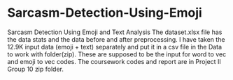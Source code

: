 # Sarcasm-Detection-Using-Emoji
Sarcasm Detection Using Emoji and Text Analysis
The dataset.xlsx file has the data stats and the data before and after preprocessing. 
I have taken the 12.9K input data (emoji + text) separately and put it in a csv file in the Data to work with folder(zip). These are supposed to be the input for word to vec and emoji to vec codes.
The coursework codes and report are in Project II Group 10 zip folder.
